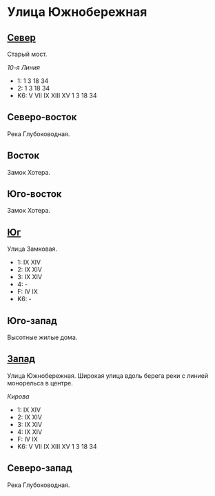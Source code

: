 # Улица Южнобережная

## [Север](./595110.md)

Старый мост.

*10-я Линия*

* 1:    1   3   18  34
* 2:    1   3   18  34
* K6:   V   VII IX  XIII    XV
        1   3   18  34

## Северо-восток

Река Глубоководная.

## Восток

Замок Хотера.

## Юго-восток

Замок Хотера.

## [Юг](./595130.md)

Улица Замковая.

* 1:    IX  XIV
* 2:    IX  XIV
* 3:    IX  XIV
* 4:    -
* F:    IV  IX
* K6:   -

## Юго-запад

Высотные жилые дома.

## [Запад](./525120.md)

Улица Южнобережная.
Широкая улица вдоль берега реки с линией монорельса в центре.

*Кирова*

* 1:    IX  XIV
* 2:    IX  XIV
* 3:    IX  XIV
* 4:    IX  XIV
* F:    IV  IX
* K6:   V   VII IX  XIII    XV
        1   3   18  34

## Северо-запад

Река Глубоководная.
